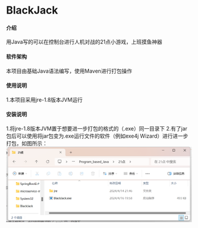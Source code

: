 # BlackJack

#### 介绍
用Java写的可以在控制台进行人机对战的21点小游戏，上班摸鱼神器

#### 软件架构
本项目由基础Java语法编写，使用Maven进行打包操作

#### 使用说明

1.本项目采用jre-1.8版本JVM运行

#### 安装说明

1.将jre-1.8版本JVM置于想要进一步打包的格式的（.exe）同一目录下
2.有了jar包后可以使用将jar包变为.exe运行文件的软件（例如exe4j Wizard）进行进一步打包，如图所示：
![例图](image.png)